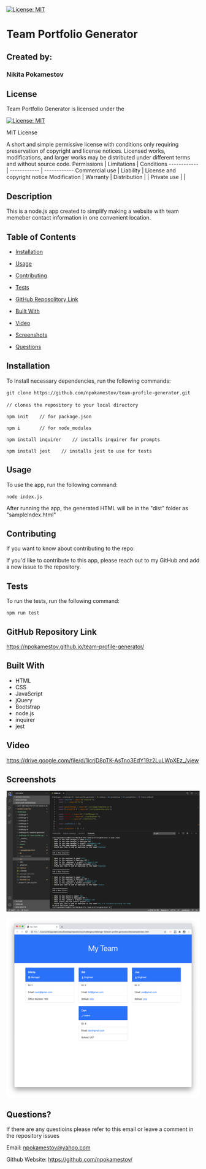 
[![License: MIT](https://img.shields.io/badge/License-MIT-yellow.svg)](https://opensource.org/licenses/MIT)

# Team Portfolio Generator

## Created by:

### Nikita Pokamestov

## License

Team Portfolio Generator is licensed under the

[![License: MIT](https://img.shields.io/badge/License-MIT-yellow.svg)](https://opensource.org/licenses/MIT)

MIT License

A short and simple permissive license with conditions only requiring preservation of copyright and license notices. Licensed works, modifications, and larger works may be distributed under different terms and without source code.
Permissions | Limitations  |   Conditions
------------ | ------------  | ------------
Commercial use | Liability |   License and copyright notice
Modification | Warranty    |
Distribution |     |
Private use |     |

## Description

This is a node.js app created to simplify making a website with team memeber contact information in one convenient location.

## Table of Contents

* [Installation](#installation)

* [Usage](#usage)

* [Contributing](#contributing)

* [Tests](#tests)

* [GitHub Reposolitory Link](#GitHub-Repository-Link)

* [Built With](#Built-With)

* [Video](#Video)

* [Screenshots](#Screenshots)

* [Questions](#questions)


## Installation

To Install necessary dependencies, run the following commands:  

```
git clone https://github.com/npokamestov/team-profile-generator.git 

// clones the repository to your local directory
```
```
npm init    // for package.json 
```
```
npm i       // for node_modules
```
```
npm install inquirer    // installs inquirer for prompts
```
```
npm install jest    // installs jest to use for tests
```

## Usage

To use the app, run the following command:
```
node index.js
```
After running the app, the generated HTML will be in the "dist" folder as "sampleIndex.html"


## Contributing

If you want to know about contributing to the repo:

If you'd like to contribute to this app, please reach out to my GitHub and add a new issue to the repository.

## Tests

To run the tests, run the following command:

```
npm run test
```


## GitHub Repository Link
https://npokamestov.github.io/team-profile-generator/


## Built With

* HTML
* CSS
* JavaScript
* jQuery
* Bootstrap
* node.js
* inquirer
* jest

## Video

https://drive.google.com/file/d/1icrjD8pTK-AsTno3EdY19z2LuLWpXEz_/view

## Screenshots
![screenshot of application in VS Code](./assets/images/screenshot-1.png)

![screenshot of generated HTML page](./assets/images/screenshot-2.png)

## Questions?

If there are any questioins please refer to this email or leave a comment in the repository issues

Email: npokamestov@yahoo.com

Github Website: https://github.com/npokamestov/
